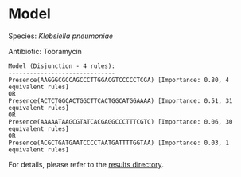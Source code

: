 
# Model

Species: *Klebsiella pneumoniae*

Antibiotic: Tobramycin

```
Model (Disjunction - 4 rules):
------------------------------
Presence(AAGGGCGCCAGCCCTTGGACGTCCCCCTCGA) [Importance: 0.80, 4 equivalent rules]
OR
Presence(ACTCTGGCACTGGCTTCACTGGCATGGAAAA) [Importance: 0.51, 31 equivalent rules]
OR
Presence(AAAAATAAGCGTATCACGAGGCCCTTTCGTC) [Importance: 0.06, 30 equivalent rules]
OR
Presence(ACGCTGATGAATCCCCTAATGATTTTGGTAA) [Importance: 0.03, 1 equivalent rules]

```

For details, please refer to the [results directory](../../../../../results/scm_b/klebsiella%20pneumoniae/tobramycin/repeat_6/).

